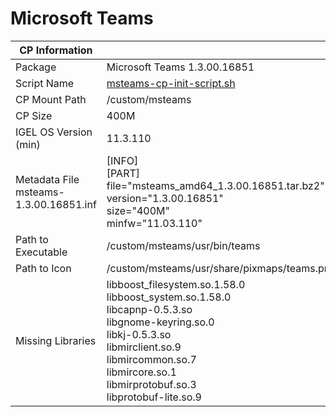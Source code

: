 # Microsoft Teams

|  CP Information |            |
|-----------------------|------------|
| Package | Microsoft Teams 1.3.00.16851|
| Script Name | [msteams-cp-init-script.sh](msteams-cp-init-script.sh) |
| CP Mount Path | /custom/msteams |
| CP Size | 400M |
| IGEL OS Version (min) | 11.3.110 |
| Metadata File <br /> msteams-1.3.00.16851.inf | [INFO] <br /> [PART] <br /> file="msteams_amd64_1.3.00.16851.tar.bz2" <br /> version="1.3.00.16851" <br /> size="400M" <br /> minfw="11.03.110" |
| Path to Executable | /custom/msteams/usr/bin/teams |
| Path to Icon | /custom/msteams/usr/share/pixmaps/teams.png |
| Missing Libraries | libboost_filesystem.so.1.58.0 <br /> libboost_system.so.1.58.0 <br /> libcapnp-0.5.3.so <br /> libgnome-keyring.so.0 <br /> libkj-0.5.3.so <br /> libmirclient.so.9 <br /> libmircommon.so.7 <br /> libmircore.so.1 <br /> libmirprotobuf.so.3 <br /> libprotobuf-lite.so.9 |
